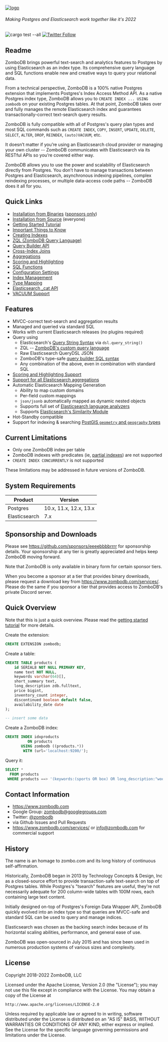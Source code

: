 [![logo](logo.png)](https://www.zombodb.com/)

###### Making Postgres and Elasticsearch work together like it's 2022

![cargo test --all](https://github.com/zombodb/zombodb/workflows/cargo%20pgx%20test%20pgXX/badge.svg)
[![Twitter Follow](https://img.shields.io/twitter/follow/zombodb.svg?style=flat)](https://twitter.com/zombodb)

## Readme

ZomboDB brings powerful text-search and analytics features to Postgres by using Elasticsearch as an index type. Its
comprehensive query language and SQL functions enable new and creative ways to query your relational data.

From a technical perspective, ZomboDB is a 100% native Postgres extension that implements Postgres's Index Access Method
API. As a native Postgres index type, ZomboDB allows you to `CREATE INDEX ... USING zombodb` on your existing Postgres
tables. At that point, ZomboDB takes over and fully manages the remote Elasticsearch index and guarantees
transactionally-correct text-search query results.

ZomboDB is fully compatible with all of Postgres's query plan types and most SQL commands such as `CREATE INDEX`, `COPY`,
`INSERT`, `UPDATE`, `DELETE`, `SELECT`, `ALTER`, `DROP`, `REINDEX`, `(auto)VACUUM`, etc.

It doesn’t matter if you’re using an Elasticsearch cloud provider or managing your own cluster -- ZomboDB communicates
with Elasticsearch via its RESTful APIs so you’re covered either way.

ZomboDB allows you to use the power and scalability of Elasticsearch directly from Postgres. You don’t have to manage
transactions between Postgres and Elasticsearch, asynchronous indexing pipelines, complex reindexing processes, or
multiple data-access code paths -- ZomboDB does it all for you.

## Quick Links

- [Installation from Binaries](BINARY-INSTALLATION.md) ([sponsors only](https://github.com/sponsors/eeeebbbbrrrr))
- [Installation from Source](SOURCE-INSTALLATION.md) (everyone)
- [Getting Started Tutorial](TUTORIAL.md)
- [Important Things to Know](THINGS-TO-KNOW.md)
- [Creating Indexes](CREATE-INDEX.md)
- [ZQL (ZomboDB Query Language)](ZQL.md)
- [Query Builder API](QUERY-BUILDER-API.md)
- [Cross-Index Joins](CROSS-INDEX-JOINS.md)
- [Aggregations](AGGREGATIONS.md)
- [Scoring and Highlighting](SCORING-HIGHLIGHTING.md)
- [SQL Functions](SQL-FUNCTIONS.md)
- [Configuration Settings](CONFIGURATION-SETTINGS.md)
- [Index Management](INDEX-MANAGEMENT.md)
- [Type Mapping](TYPE-MAPPING.md)
- [Elasticsearch \_cat API](CAT-API.md)
- [VACUUM Support](VACUUM.md)

## Features

- MVCC-correct text-search and aggregation results
- Managed and queried via standard SQL
- Works with current Elasticsearch releases (no plugins required)
- Query using
  - Elasticsearch's
    [Query String Syntax](https://www.elastic.co/guide/en/elasticsearch/reference/current/query-dsl-query-string-query.html#query-string-syntax)
    via `dsl.query_string()`
  - ZQL -- [ZomboDB's custom query language](ZQL.md)
  - Raw Elasticsearch QueryDSL JSON
  - ZomboDB's type-safe [query builder SQL syntax](QUERY-BUILDER-API.md)
  - Any combination of the above, even in combination with standard SQL
- [Scoring and Highlighting Support](SCORING-HIGHLIGHTING.md)
- [Support for all Elasticsearch aggregations](AGGREGATIONS.md)
- Automatic Elasticsearch Mapping Generation
  - Ability to map custom domains
  - Per-field custom mappings
  - `json/jsonb` automatically mapped as dynamic nested objects
  - Supports full set of
    [Elasticsearch language analyzers](https://www.elastic.co/guide/en/elasticsearch/reference/current/analysis-lang-analyzer.html)
  - Supports [Elasticsearch's Similarity Module](TYPE-MAPPING.md#similarity-module-support)
- Hot-Standby compatible
- Support for indexing & searching [PostGIS `geometry` and `geography` types](POSTGIS-SUPPORT.md)

## Current Limitations

- Only one ZomboDB index per table
- ZomboDB indexes with predicates (ie, [partial indexes](https://www.postgresql.org/docs/10/indexes-partial.html)) are
  not supported
- `CREATE INDEX CONCURRENTLY` is not supported

These limitations may be addressed in future versions of ZomboDB.

## System Requirements

| Product       | Version                |
| ------------- | ---------------------- |
| Postgres      | 10.x, 11.x, 12.x, 13.x |
| Elasticsearch | 7.x                    |

## Sponsorship and Downloads

Please see https://github.com/sponsors/eeeebbbbrrrr for sponsorship details. Your sponsorship at any tier is greatly
appreciated and helps keep ZomboDB moving forward.

Note that ZomboDB is only available in binary form for certain sponsor tiers.

When you become a sponsor at a tier that provides binary downloads, please request a download key from
https://www.zombodb.com/services/. Please do the same if you sponsor a tier that provides access to ZomboDB's private
Discord server.

## Quick Overview

Note that this is just a quick overview. Please read the [getting started tutorial](TUTORIAL.md) for more details.

Create the extension:

```sql
CREATE EXTENSION zombodb;
```

Create a table:

```sql
CREATE TABLE products (
    id SERIAL8 NOT NULL PRIMARY KEY,
    name text NOT NULL,
    keywords varchar(64)[],
    short_summary text,
    long_description zdb.fulltext, 
    price bigint,
    inventory_count integer,
    discontinued boolean default false,
    availability_date date
);

-- insert some data
```

Create a ZomboDB index:

```sql
CREATE INDEX idxproducts 
          ON products 
       USING zombodb ((products.*)) 
        WITH (url='localhost:9200/');
```

Query it:

```sql
SELECT * 
  FROM products 
 WHERE products ==> '(keywords:(sports OR box) OR long_description:"wooden away"~5) AND price:[1000 TO 20000]';
```

## Contact Information

- https://www.zombodb.com
- Google Group: zombodb@googlegroups.com
- Twitter: [@zombodb](https://twitter.com/zombodb/)
- via Github Issues and Pull Requests
- https://www.zombodb.com/services/ or info@zombodb.com for commercial support

## History

The name is an homage to zombo.com and its long history of continuous self-affirmation.

Historically, ZomboDB began in 2013 by Technology Concepts & Design, Inc as a closed-source effort to provide
transaction-safe text-search on top of Postgres tables. While Postgres's "tsearch" features are useful, they're not
necessarily adequate for 200 column-wide tables with 100M rows, each containing large text content.

Initially designed on-top of Postgres's Foreign Data Wrapper API, ZomboDB quickly evolved into an index type so that
queries are MVCC-safe and standard SQL can be used to query and manage indices.

Elasticsearch was chosen as the backing search index because of its horizontal scaling abilities, performance, and
general ease of use.

ZomboDB was open-sourced in July 2015 and has since been used in numerous production systems of various sizes and
complexity.

## License

Copyright 2018-2022 ZomboDB, LLC

Licensed under the Apache License, Version 2.0 (the "License"); you may not use this file except in compliance with the
License. You may obtain a copy of the License at

```
http://www.apache.org/licenses/LICENSE-2.0
```

Unless required by applicable law or agreed to in writing, software distributed under the License is distributed on an
"AS IS" BASIS, WITHOUT WARRANTIES OR CONDITIONS OF ANY KIND, either express or implied. See the License for the specific
language governing permissions and limitations under the License.
